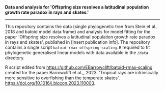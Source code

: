 **Data and analysis for 'Offspring size resolves a latitudinal population growth rate paradox in rays and skates.'**

------------------------------------------------------

This repository contains the data (single phylogenetic tree from Stein et al., 2018 and batoid model data frame) and analysis for model fitting for the paper 'Offspring size resolves a latitudinal population growth rate paradox in rays and skates', published in [insert publication info]. The repository contains a single script ```batoid-rmax-offspring-scaling.R``` required to fit phylogenetic generalised linear models with data available in the `/data` directory.

R script edited from https://github.com/EBarrowclift/batoid-rmax-scaling created for the paper Barrowclift et al.,, 2023. 'Tropical rays are intrinsically more sensitive to overfishing than the temperate skates'. https://doi.org/10.1016/j.biocon.2023.110003.


